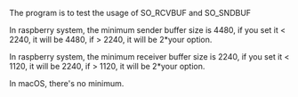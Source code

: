 The program is to test the usage of SO_RCVBUF and SO_SNDBUF

In raspberry system, the minimum sender buffer size is 4480, if you set it < 2240, it will be 4480, if > 2240, it will be 2*your option.

In raspberry system, the minimum receiver buffer size is 2240, if you set it < 1120, it will be 2240, if > 1120, it will be 2*your option.

In macOS, there's no minimum.
